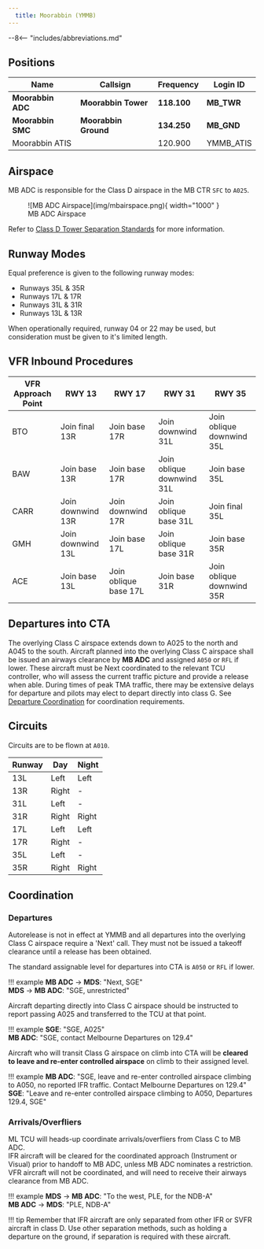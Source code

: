 ```yaml
---
  title: Moorabbin (YMMB)
---
```


--8<-- "includes/abbreviations.md"

## Positions
| Name               | Callsign       | Frequency        | Login ID                         |
| ------------------ | -------------- | ---------------- | ---------------------------------------- |
| **Moorabbin ADC**  | **Moorabbin Tower**  | **118.100**         | **MB_TWR**                        |
| **Moorabbin SMC**   | **Moorabbin Ground**   | **134.250**          | **MB_GND**                       |
| Moorabbin ATIS        |                | 120.900          | YMMB_ATIS                               |

## Airspace
MB ADC is responsible for the Class D airspace in the MB CTR `SFC` to `A025`.

<figure markdown>
![MB ADC Airspace](img/mbairspace.png){ width="1000" }
  <figcaption>MB ADC Airspace</figcaption>
</figure>

Refer to [Class D Tower Separation Standards](../../../separation-standards/classd) for more information.

## Runway Modes
Equal preference is given to the following runway modes:

- Runways 35L & 35R
- Runways 17L & 17R
- Runways 31L & 31R
- Runways 13L & 13R

When operationally required, runway 04 or 22 may be used, but consideration must be given to it's limited length.

## VFR Inbound Procedures

| VFR Approach Point | RWY 13  | RWY 17 | RWY 31  | RWY 35 |
| ----------------| --------- | ---------- | --------- | ---------- |
| BTO | Join final 13R | Join base 17R | Join downwind 31L | Join oblique downwind 35L |
| BAW  | Join base 13R | Join base 17R | Join oblique downwind 31L | Join base 35L |
| CARR | Join downwind 13R | Join downwind 17R | Join oblique base 31L | Join final 35L |
| GMH  | Join downwind 13L | Join base 17L | Join oblique base 31R | Join base 35R |
| ACE  | Join base 13L | Join oblique base 17L | Join base 31R | Join oblique downwind 35R |

## Departures into CTA
The overlying Class C airspace extends down to A025 to the north and A045 to the south. Aircraft planned into the overlying Class C airspace shall be issued an airways clearance by **MB ADC** and assigned `A050` or `RFL` if lower. These aircraft must be Next coordinated to the relevant TCU controller, who will assess the current traffic picture and provide a release when able. During times of peak TMA traffic, there may be extensive delays for departure and pilots may elect to depart directly into class G. See [Departure Coordination](#departures) for coordination requirements.

## Circuits
Circuits are to be flown at `A010`.

| Runway | Day | Night |
| ------ | ------ | ----|
| 13L     | Left  | Left |
| 13R     | Right | - |
| 31L     | Left  | - |
| 31R     | Right  | Right |
| 17L     | Left  | Left |
| 17R     | Right | - |
| 35L     | Left  | - |
| 35R     | Right  | Right |

## Coordination
### Departures
Autorelease is not in effect at YMMB and all departures into the overlying Class C airspace require a 'Next' call. They must not be issued a takeoff clearance until a release has been obtained.

The standard assignable level for departures into CTA is `A050` or `RFL` if lower.

!!! example
    <span class="hotline">**MB ADC** -> **MDS**</span>: "Next, SGE"  
    <span class="hotline">**MDS** -> **MB ADC**</span>: "SGE, unrestricted"

Aircraft departing directly into Class C airspace should be instructed to report passing A025 and transferred to the TCU at that point.

!!! example 
    **SGE**: "SGE, A025"  
    **MB ADC**: "SGE, contact Melbourne Departures on 129.4" 

Aircraft who will transit Class G airspace on climb into CTA will be **cleared to leave and re-enter controlled airspace** on climb to their assigned level.

!!! example
    **MB ADC**: "SGE, leave and re-enter controlled airspace climbing to A050, no reported IFR traffic. Contact Melbourne Departures on 129.4"  
    **SGE**: "Leave and re-enter controlled airspace climbing to A050, Departures 129.4, SGE"

### Arrivals/Overfliers
ML TCU will heads-up coordinate arrivals/overfliers from Class C to MB ADC.  
IFR aircraft will be cleared for the coordinated approach (Instrument or Visual) prior to handoff to MB ADC, unless MB ADC nominates a restriction.  
VFR aircraft will not be coordinated, and will need to receive their airways clearance from MB ADC.

!!! example
    <span class="hotline">**MDS** -> **MB ADC**</span>: "To the west, PLE, for the NDB-A"  
    <span class="hotline">**MB ADC** -> **MDS**</span>: "PLE, NDB-A"

!!! tip
    Remember that IFR aircraft are only separated from other IFR or SVFR aircraft in class D. Use other separation methods, such as holding a departure on the ground, if separation is required with these aircraft.